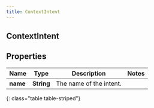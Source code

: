 ```yaml
---
title: ContextIntent
---
```

## ContextIntent

## Properties

|Name | Type | Description | Notes|
|------------ | ------------- | ------------- | -------------|
| **name** | **String** | The name of the intent. | |
{: class="table table-striped"}


